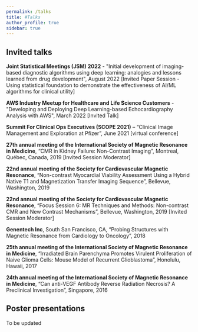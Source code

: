 ```yaml
---
permalink: /talks
title: #Talks
author_profile: true
sidebar: true
---
```

## Invited talks
**Joint Statistical Meetings (JSM) 2022** - "Initial development of imaging-based diagnostic algorithms using deep learning: analogies and lessons learned from drug development", August 2022 [Invited Paper Session - Using statistical foundation to demonstrate the effectiveness of AI/ML algorithms for clinical utility]

**AWS Industry Meetup for Healthcare and Life Science Customers** - "Developing and Deploying Deep Learning-based Echocardiography Analysis with AWS", March 2022 [Invited Talk]

**Summit For Clinical Ops Executives (SCOPE 2021)** – “Clinical Image Management and Exploration at Pfizer”, June 2021 [virtual conference]

**27th annual meeting of the International Society of Magnetic Resonance in Medicine**, “CMR in Kidney Failure: Non-Contrast Imaging”, Montreal, Québec, Canada, 2019 [Invited Session Moderator]  

**22nd annual meeting of the Society for Cardiovascular Magnetic Resonance**, “Non-contrast Myocardial Viability Assessment Using a Hybrid Native T1 and Magnetization Transfer Imaging Sequence”, Bellevue, Washington, 2019  

**22nd annual meeting of the Society for Cardiovascular Magnetic Resonance**, “Focus Session 6: MR Techniques and Methods: Non-contrast CMR and New Contrast Mechanisms”, Bellevue, Washington, 2019 [Invited Session Moderator]  

**Genentech Inc**, South San Francisco, CA, “Probing Structures with Magnetic Resonance from Cardiology to Oncology”, 2018  

**25th annual meeting of the International Society of Magnetic Resonance in Medicine**, “Irradiated Brain Parenchyma Promotes Virulent Proliferation of Naive Glioma Cells: Mouse Model of Recurrent Glioblastoma”, Honolulu, Hawaii, 2017  

**24th annual meeting of the International Society of Magnetic Resonance in Medicine**, “Can anti-VEGF Antibody Reverse Radiation Necrosis? A Preclinical Investigation”, Singapore, 2016  

## Poster presentations
To be updated

